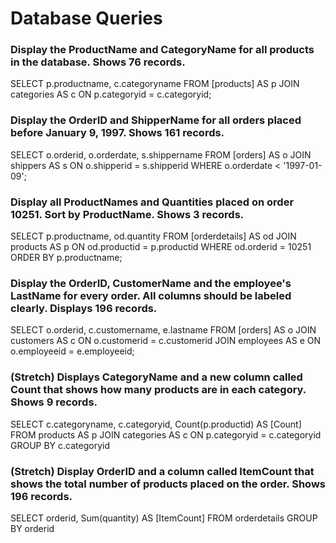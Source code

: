 # Database Queries

### Display the ProductName and CategoryName for all products in the database. Shows 76 records.

SELECT p.productname, 
       c.categoryname 
FROM   [products] AS p 
       JOIN categories AS c 
         ON p.categoryid = c.categoryid;

### Display the OrderID and ShipperName for all orders placed before January 9, 1997. Shows 161 records.

SELECT o.orderid, 
       o.orderdate, 
       s.shippername 
FROM   [orders] AS o 
       JOIN shippers AS s 
         ON o.shipperid = s.shipperid 
WHERE  o.orderdate < '1997-01-09';

### Display all ProductNames and Quantities placed on order 10251. Sort by ProductName. Shows 3 records.

SELECT p.productname, 
       od.quantity 
FROM   [orderdetails] AS od 
       JOIN products AS p 
         ON od.productid = p.productid 
WHERE  od.orderid = 10251 
ORDER BY p.productname;

### Display the OrderID, CustomerName and the employee's LastName for every order. All columns should be labeled clearly. Displays 196 records.

SELECT o.orderid, 
       c.customername, 
       e.lastname 
FROM   [orders] AS o 
       JOIN customers AS c 
         ON o.customerid = c.customerid 
       JOIN employees AS e 
         ON o.employeeid = e.employeeid;

### (Stretch)  Displays CategoryName and a new column called Count that shows how many products are in each category. Shows 9 records.

SELECT c.categoryname, 
       c.categoryid, 
       Count(p.productid) AS [Count] 
FROM   products AS p 
       JOIN categories AS c 
         ON p.categoryid = c.categoryid 
GROUP  BY c.categoryid 

### (Stretch) Display OrderID and a  column called ItemCount that shows the total number of products placed on the order. Shows 196 records. 

SELECT orderid, 
       Sum(quantity) AS [ItemCount] 
FROM   orderdetails 
GROUP  BY orderid 